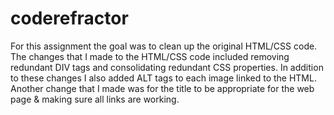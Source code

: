 # coderefractor
For this assignment the goal was to clean up the original HTML/CSS code.
The changes that I made to the HTML/CSS code included removing redundant DIV tags and consolidating redundant CSS properties.
In addition to these changes I also added ALT tags to each image linked to the HTML.
Another change that I made was for the title to be appropriate for the web page & making sure all links are working.